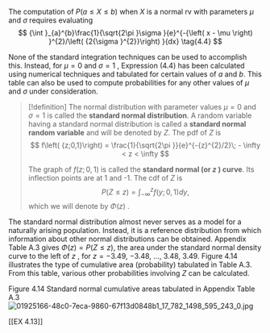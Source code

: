 The computation of $P\left( {a \leq X \leq b}\right)$ when $X$ is a normal rv with parameters $\mu$ and $\sigma$ requires evaluating
$$
{\int }_{a}^{b}\frac{1}{\sqrt{2\pi }\sigma }{e}^{-{\left( x - \mu \right) }^{2}/\left( {2{\sigma }^{2}}\right) }{dx} \tag{4.4}
$$

None of the standard integration techniques can be used to accomplish this. 
Instead, for $\mu = 0$ and $\sigma = 1$ , Expression (4.4) has been calculated using numerical techniques and tabulated for certain values of $a$ and $b$. 
This table can also be used to compute probabilities for any other values of $\mu$ and $\sigma$ under consideration.

> [!definition]
> The normal distribution with parameter values $\mu = 0$ and $\sigma = 1$ is called the **standard normal distribution**. 
> A random variable having a standard normal distribution is called a **standard normal random variable** and will be denoted by $Z$. 
> The pdf of $Z$ is
> $$
> f\left( {z;0,1}\right) = \frac{1}{\sqrt{2\pi }}{e}^{-{z}^{2}/2}\; - \infty < z < \infty
> $$
> 
> The graph of $f\left( {z;0,1}\right)$ is called the **standard normal (or $z$ ) curve**. 
> Its inflection points are at 1 and -1. 
> The cdf of $Z$ is $$P\left( {Z \leq z}\right) = {\int }_{-\infty }^{z}f\left( {y;0,1}\right) {dy} ,$$ which we will denote by $\Phi \left( z\right)$ .

The standard normal distribution almost never serves as a model for a naturally arising population. 
Instead, it is a reference distribution from which information about other normal distributions can be obtained. 
Appendix Table A.3 gives $\Phi \left( z\right) = P\left( {Z \leq z}\right)$, the area under the standard normal density curve to the left of $z$ , for $z = - {3.49}$, $- {3.48}$, $\ldots$, ${3.48}$, ${3.49}$. 
Figure 4.14 illustrates the type of cumulative area (probability) tabulated in Table A.3. 
From this table, various other probabilities involving $Z$ can be calculated.

Figure 4.14 
Standard normal cumulative areas tabulated in Appendix Table A.3
![01925166-48c0-7eca-9860-67f13d0848b1_17_782_1498_595_243_0.jpg](images/01925166-48c0-7eca-9860-67f13d0848b1_17_782_1498_595_243_0.jpg)

[[EX 4.13]]